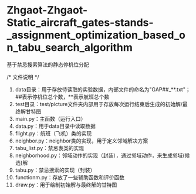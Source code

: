 # Zhgaot-Zhgaot-Static_aircraft_gates-stands-_assignment_optimization_based_on_tabu_search_algorithm
基于禁忌搜索算法的静态停机位分配

/* 文件说明 */
1. data目录：用于存放待读取的实验数据，内部文件的命名为"GAP##_**.txt"；##表示停机位总个数，**表示航班总个数
2. test目录：test/picture文件夹内部用于存放每次运行结束后生成的初始解/最终解甘特图
3. main.py：主函数（运行入口）
4. data.py：用于data目录中读取数据
5. flight.py：航班（飞机）类的实现
6. neighbor.py：neighbor类的实现，用于定义邻域解决方案
7. tabu_list.py：禁忌表类的实现
8. neighborhood.py：邻域动作的实现（封装），通过邻域动作，来生成邻域(候选)解
9. tabu.py：禁忌搜索的实现（封装）
10. functionm.py：存放了一些辅助函数和评价函数
11. draw.py：用于绘制初始解与最终解的甘特图
